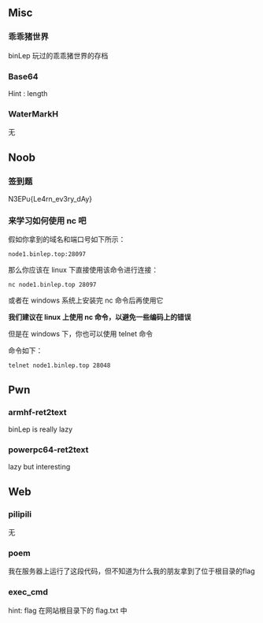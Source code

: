 ## Misc

### 乖乖猪世界

binLep 玩过的乖乖猪世界的存档

### Base64

Hint : length

### WaterMarkH

无

## Noob

### 签到题

N3EPu{Le4rn_ev3ry_dAy}

### 来学习如何使用 nc 吧

假如你拿到的域名和端口号如下所示：

`node1.binlep.top:28097`

那么你应该在 linux 下直接使用该命令进行连接：

`nc node1.binlep.top 28097`

或者在 windows 系统上安装完 nc 命令后再使用它

**我们建议在 linux 上使用 nc 命令，以避免一些编码上的错误**

但是在 windows 下，你也可以使用 telnet 命令

命令如下：

`telnet node1.binlep.top 28048`

## Pwn

### armhf-ret2text

binLep is really lazy

### powerpc64-ret2text

lazy but interesting

## Web

### pilipili

无

### poem

我在服务器上运行了这段代码，但不知道为什么我的朋友拿到了位于根目录的flag

### exec_cmd

hint: flag 在网站根目录下的 flag.txt 中